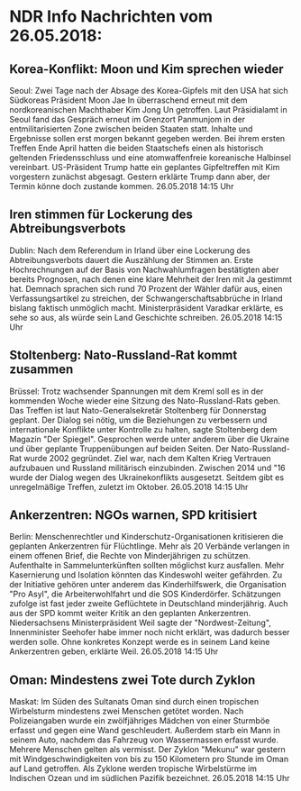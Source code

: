 # NDR Info Nachrichten vom 26.05.2018:


## Korea-Konflikt: Moon und Kim sprechen wieder
Seoul: 	Zwei Tage nach der Absage des Korea-Gipfels mit den USA hat sich Südkoreas Präsident Moon Jae In überraschend erneut mit dem nordkoreanischen Machthaber Kim Jong Un getroffen. Laut Präsidialamt in Seoul fand das Gespräch erneut im Grenzort Panmunjom in der entmilitarisierten Zone zwischen beiden Staaten statt. Inhalte und Ergebnisse sollen erst morgen bekannt gegeben werden. Bei ihrem ersten Treffen Ende April hatten die beiden Staatschefs einen als historisch geltenden Friedensschluss und eine atomwaffenfreie koreanische Halbinsel vereinbart. US-Präsident Trump hatte ein geplantes Gipfeltreffen mit Kim vorgestern zunächst abgesagt. Gestern erklärte Trump dann aber, der Termin könne doch zustande kommen. 26.05.2018 14:15 Uhr 

## Iren stimmen für Lockerung des Abtreibungsverbots
Dublin: Nach dem Referendum in Irland über eine Lockerung des Abtreibungsverbots dauert die Auszählung der Stimmen an. Erste Hochrechnungen auf der Basis von Nachwahlumfragen bestätigten aber bereits Prognosen, nach denen eine klare Mehrheit der Iren mit Ja gestimmt hat. Demnach sprachen sich rund 70 Prozent der Wähler dafür aus, einen Verfassungsartikel zu streichen, der Schwangerschaftsabbrüche in Irland bislang faktisch unmöglich macht. Ministerpräsident Varadkar erklärte, es sehe so aus, als würde sein Land Geschichte schreiben. 26.05.2018 14:15 Uhr 

## Stoltenberg: Nato-Russland-Rat kommt zusammen
Brüssel: Trotz wachsender Spannungen mit dem Kreml soll es in der kommenden Woche wieder eine Sitzung des Nato-Russland-Rats geben. Das Treffen ist laut Nato-Generalsekretär Stoltenberg für Donnerstag geplant. Der Dialog sei nötig, um die Beziehungen zu verbessern und internationale Konflikte unter Kontrolle zu halten, sagte Stoltenberg dem Magazin "Der Spiegel". Gesprochen werde unter anderem über die Ukraine und über geplante Truppenübungen auf beiden Seiten. Der Nato-Russland-Rat wurde 2002 gegründet. Ziel war, nach dem Kalten Krieg Vertrauen aufzubauen und Russland militärisch einzubinden. Zwischen 2014 und "16 wurde der Dialog wegen des Ukrainekonflikts ausgesetzt. Seitdem gibt es unregelmäßige Treffen, zuletzt im Oktober. 26.05.2018 14:15 Uhr 

## Ankerzentren: NGOs warnen, SPD kritisiert
Berlin:	Menschenrechtler und Kinderschutz-Organisationen kritisieren die geplanten Ankerzentren für Flüchtlinge. Mehr als 20 Verbände verlangen in einem offenen Brief, die Rechte von Minderjährigen zu schützen. Aufenthalte in Sammelunterkünften sollten möglichst kurz ausfallen. Mehr Kasernierung und Isolation könnten das Kindeswohl weiter gefährden. Zu der Initiative gehören unter anderem das Kinderhilfswerk, die Organisation "Pro Asyl", die Arbeiterwohlfahrt und die SOS Kinderdörfer. Schätzungen zufolge ist fast jeder zweite Geflüchtete in Deutschland minderjährig. Auch aus der SPD kommt weiter Kritik an den geplanten Ankerzentren. Niedersachsens Ministerpräsident Weil sagte der "Nordwest-Zeitung", Innenminister Seehofer habe immer noch nicht erklärt, was dadurch besser werden solle. Ohne konkretes Konzept werde es in seinem Land keine Ankerzentren geben, erklärte Weil. 26.05.2018 14:15 Uhr 

## Oman: Mindestens zwei Tote durch Zyklon
Maskat: Im Süden des Sultanats Oman sind durch einen tropischen Wirbelsturm mindestens zwei Menschen getötet worden. Nach Polizeiangaben wurde ein zwölfjähriges Mädchen von einer Sturmböe erfasst und gegen eine Wand geschleudert. Außerdem starb ein Mann in seinem Auto, nachdem das Fahrzeug von Wassermassen erfasst wurde. Mehrere Menschen gelten als vermisst. Der Zyklon "Mekunu" war gestern mit Windgeschwindigkeiten von bis zu 150 Kilometern pro Stunde im Oman auf Land getroffen. Als Zyklone werden tropische Wirbelstürme im Indischen Ozean und im südlichen Pazifik bezeichnet. 26.05.2018 14:15 Uhr 
